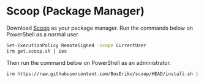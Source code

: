 # Scoop (Package Manager)
Download [Scoop](https://scoop.sh/) as your package manager. Run the commands below on PowerShell as a normal user.
``` sh
Set-ExecutionPolicy RemoteSigned -Scope CurrentUser
irm get.scoop.sh | iex
```
Then run the command below on PowerShell as an administrator.
``` sh
irm https://raw.githubusercontent.com/BosEriko/scoop/HEAD/install.sh | iex
```
